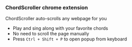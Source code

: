### ChordScroller chrome extension

ChordScroller auto-scrolls any webpage for you
* Play and sing along with your favorite chords
* No need to scroll the page manually
* Press `Ctrl + Shift + P` to open popup from keyboard
